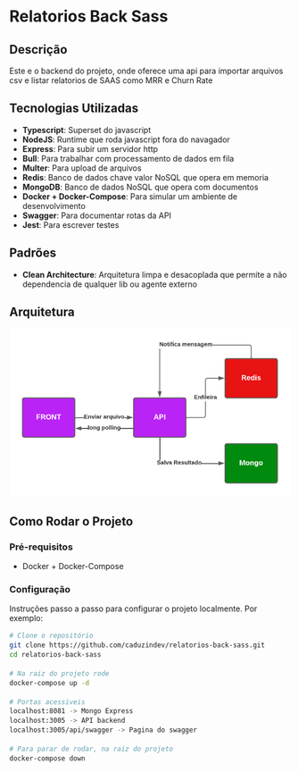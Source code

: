 # Relatorios Back Sass

## Descrição
Este e o backend do projeto, onde oferece uma api para importar arquivos csv e listar relatorios de SAAS como MRR e Churn Rate

## Tecnologias Utilizadas

- **Typescript**: Superset do javascript
- **NodeJS**: Runtime que roda javascript fora do navagador
- **Express**: Para subir um servidor http
- **Bull**: Para trabalhar com processamento de dados em fila
- **Multer**: Para upload de arquivos
- **Redis**: Banco de dados chave valor NoSQL que opera em memoria
- **MongoDB**: Banco de dados NoSQL que opera com documentos
- **Docker + Docker-Compose**: Para simular um ambiente de desenvolvimento
- **Swagger**: Para documentar rotas da API
- **Jest**: Para escrever testes

## Padrões
- **Clean Architecture**: Arquitetura limpa e desacoplada que permite a não dependencia de qualquer lib ou agente externo

## Arquitetura
![Diagrama do Sistema](system_diagram.png)

## Como Rodar o Projeto

### Pré-requisitos
- Docker + Docker-Compose

### Configuração

Instruções passo a passo para configurar o projeto localmente. Por exemplo:

```bash
# Clone o repositório
git clone https://github.com/caduzindev/relatorios-back-sass.git
cd relatorios-back-sass

# Na raiz do projeto rode
docker-compose up -d

# Portas acessiveis
localhost:8081 -> Mongo Express
localhost:3005 -> API backend
localhost:3005/api/swagger -> Pagina do swagger

# Para parar de rodar, na raiz do projeto
docker-compose down
```
